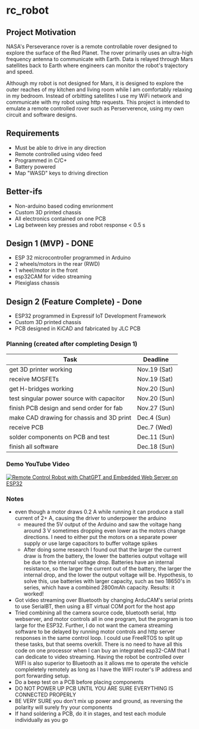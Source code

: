 # rc_robot

## Project Motivation

NASA's Perseverance rover is a remote controllable rover designed to explore the surface of the Red Planet. The rover primarily uses an ultra-high frequency antenna to communicate with Earth. Data is relayed through Mars satellites back to Earth where engineers can monitor the robot's trajectory and speed.

Although my robot is not designed for Mars, it is designed to explore the outer reaches of my kitchen and living room while I am comfortably relaxing in my bedroom. Instead of orbitting satellites I use my WiFi network and communicate with my robot using http requests. This project is intended to emulate a remote controlled rover such as Perserverence, using my own circuit and software designs.

## Requirements

- Must be able to drive in any direction
- Remote controlled using video feed
- Programmed in C/C+
- Battery powered
- Map "WASD" keys to driving direction

## Better-ifs

- Non-arduino based coding envrionment
- Custom 3D printed chassis
- All electronics contained on one PCB
- Lag between key presses and robot response < 0.5 s

## Design 1 (MVP) - DONE

- ESP 32 microcontroller programmed in Arduino
- 2 wheels/motors in the rear (RWD)
- 1 wheel/motor in the front
- esp32CAM for video streaming
- Plexiglass chassis

## Design 2 (Feature Complete) - Done

- ESP32 programmed in Expressif IoT Development Framework
- Custom 3D printed chassis
- PCB designed in KiCAD and fabricated by JLC PCB

### Planning (created after completing Design 1)
| Task                                         | Deadline |
|----------------------------------------------|----------|
| get 3D printer working | Nov.19 (Sat) |
| receive MOSFETs | Nov.19 (Sat) |
| get H-bridges working | Nov.20 (Sun) |
| test singular power source with capacitor | Nov.20 (Sun) |
| finish PCB design and send order for fab | Nov.27 (Sun) |
| make CAD drawing for chassis and 3D print | Dec.4  (Sun) |
| receive PCB | Dec.7  (Wed) |
| solder components on PCB and test | Dec.11 (Sun) |
| finish all software | Dec.18 (Sun) |

### Demo YouTube Video
[![Remote Control Robot with ChatGPT and Embedded Web Server on ESP32](https://img.youtube.com/vi/ufaAewCI-w4/0.jpg)](https://www.youtube.com/watch?v=ufaAewCI-w4)


### Notes
- even though a motor draws 0.2 A while running it can produce a stall current of 2+ A, causing the driver to underpower the arduino
  - meaured the 5V output of the Arduino and saw the voltage hang around 3 V sometimes dropping even lower as the motors change directions. I need to either put the motors on a separate power supply or use large capacitors to buffer voltage spikes
  - After doing some research I found out that the larger the current draw is from the battery, the lower the batteries output voltage will be due to the internal voltage drop. Batteries have an internal resistance, so the larger the current out of the battery, the larger the internal drop, and the lower the output voltage will be. Hypothesis, to solve this, use batteries with larger capacity, such as two 18650's in series, which have a combined 2800mAh capacity. Results: it worked!
- Got video streaming over Bluetooth by changing ArduCAM's serial prints to use SerialBT, then using a BT virtual COM port for the host app
- Tried combining all the camera source code, bluetooth serial, http webserver, and motor controls all in one program, but the program is too large for the ESP32. Further, I do not want the camera streaming software to be delayed by running motor controls and http server responses in the same control loop. I could use FreeRTOS to split up these tasks, but that seems overkill. There is no need to have all this code on one processor when I can buy an integrated esp32-CAM that I can dedicate to video streaming. Having the robot be controlled over WIFI is also superior to Bluetooth as it allows me to operate the vehicle compleletely remotely as long as I have the WIFI router's IP address and port forwarding setup.
- Do a beep test on a PCB before placing components
- DO NOT POWER UP PCB UNTIL YOU ARE SURE EVERYTHING IS CONNECTED PROPERLY
- BE VERY SURE you don't mix up power and ground, as reversing the polarity will surely fry your components
- If hand soldering a PCB, do it in stages, and test each module individually as you go